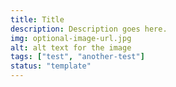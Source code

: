 ```yaml
---
title: Title
description: Description goes here.
img: optional-image-url.jpg
alt: alt text for the image
tags: ["test", "another-test"]
status: "template"
---
```

